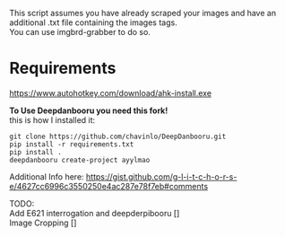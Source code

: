 This script assumes you have already scraped your images and have an additional .txt file containing the images tags.<br>
You can use imgbrd-grabber to do so.

# Requirements
https://www.autohotkey.com/download/ahk-install.exe

**To Use Deepdanbooru you need this fork!**<br>
this is how I installed it:
```
git clone https://github.com/chavinlo/DeepDanbooru.git
pip install -r requirements.txt
pip install . 
deepdanbooru create-project ayylmao
```
Additional Info here:
https://gist.github.com/g-l-i-t-c-h-o-r-s-e/4627cc6996c3550250e4ac287e78f7eb#comments


TODO:<br>
Add E621 interrogation and deepderpibooru []<br>
Image Cropping []<br>
